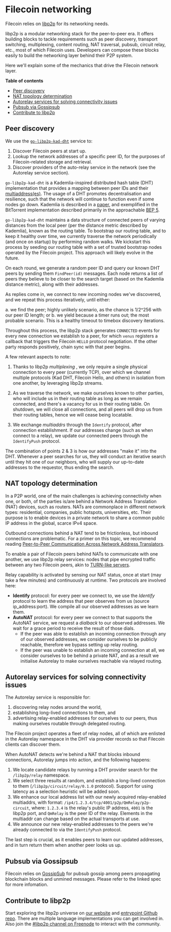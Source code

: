 # Filecoin networking

Filecoin relies on [libp2p](https://libp2p.io/) for its networking needs.

libp2p is a modular networking stack for the peer-to-peer era. It offers building blocks to tackle requirements such as
peer discovery, transport switching, multiplexing, content routing, NAT traversal, pubsub, circuit relay, etc., most of which Filecoin uses.
Developers can compose these blocks easily to build the networking layer behind their P2P system.

Here we'll explain some of the mechanics that drive the Filecoin network layer.

**Table of contents**

<!-- START doctoc generated TOC please keep comment here to allow auto update -->
<!-- DON'T EDIT THIS SECTION, INSTEAD RE-RUN doctoc TO UPDATE -->


- [Peer discovery](#peer-discovery)
- [NAT topology determination](#nat-topology-determination)
- [Autorelay services for solving connectivity issues](#autorelay-services-for-solving-connectivity-issues)
- [Pubsub via Gossipsub](#pubsub-via-gossipsub)
- [Contribute to libp2p](#contribute-to-libp2p)

<!-- END doctoc generated TOC please keep comment here to allow auto update -->

## Peer discovery

We use the [`go-libp2p-kad-dht`](https://github.com/libp2p/go-libp2p-kad-dht) service to:

1. Discover Filecoin peers at start up.
2. Lookup the network addresses of a specific peer ID, for the purposes of Filecoin-related storage and retrieval.
3. Discover providers of the auto-relay service in the network (see the Autorelay service section).

`go-libp2p-kad-dht` is a Kademlia-inspired distributed hash table (DHT) implementation that provides a mapping between peer IDs and their [multiaddress(es)](https://github.com/multiformats/multiaddr). The usage of a DHT promotes decentralisation and resilience, such that the network will continue to function even if some nodes go down. Kademlia is described in a [paper](http://www.scs.stanford.edu/~dm/home/papers/kpos.pdf), and exemplified in the BitTorrent implementation described primarily in the approachable [BEP 5](http://www.bittorrent.org/beps/bep_0005.html).

`go-libp2p-kad-dht` maintains a data structure of connected peers of varying distances from the local peer (per the distance metric described by Kademlia), known as the routing table. To bootstrap our routing table, and to keep it healthy over time, we currently traverse the network periodically (and once on startup) by performing random walks.
We kickstart this process by seeding our routing table with a set of trusted bootstrap nodes operated by the Filecoin project.
This approach will likely evolve in the future.

On each round, we generate a random peer ID and query our known DHT peers by sending them `FindPeer(id)` messages.
Each node returns a list of peers they believe to be closer to the search target (based on the Kademlia distance metric), along with their addresses.

As replies come in, we connect to new incoming nodes we've discovered, and we repeat this process iteratively, until either:

a. we find the peer; highly unlikely scenario, as the chance is 1/2^256 with our peer ID length; or
b. we yield because a timer runs out; the most probable scenario. This is a healthy timeout to timebox discovery iterations.

Throughout this process, the libp2p stack generates `CONNECTED` events for every new connection we establish to a peer,
for which `venus` registers a callback that triggers the Filecoin `HELLO` protocol negotiation.
If the other party responds positively, chain sync with that peer begins.

A few relevant aspects to note:

1. Thanks to libp2p _multiplexing_ , we only require a single physical connection to every peer (currently TCP),
   over which we channel multiple protocols (Kad DHT, Filecoin Hello, and others) in isolation from one another, by leveraging libp2p streams.

2. As we traverse the network, we make ourselves known to other parties, who will include us in their routing table as long as we remain connected,
   and there's a vacancy for us in their routing table.
   On shutdown, we will close all connections, and all peers will drop us from their routing tables, hence we will cease being locatable.

3. We exchange _multiaddrs_ through the `Identify` protocol, after connection establishment.
   If our addresses change (such as when connect to a relay), we update our connected peers through the `IdentifyPush` protocol.

The combination of points 2 & 3 is how our addresses "make it" into the DHT.
Whenever a peer searches for us, they will conduct an iterative search until they hit one of our neighbors, who will supply our up-to-date addresses to the requestor, thus ending the search.

## NAT topology determination

In a P2P world, one of the main challenges is achieving connectivity when one, or both, of the parties is/are behind a Network Address Translation (NAT) devices, such as routers.
NATs are commonplace in different network types: residential, companies, public hotspots, universities, etc.
Their purpose is to enable devices in a private network to share a common public IP address in the global, scarce IPv4 space.

Outbound connections behind a NAT tend to be frictionless, but inbound connections are problematic.
For a primer on this topic, we recommend reading [Peer-to-Peer Communication Across Network Address Translators](https://pdos.csail.mit.edu/papers/p2pnat.pdf).

To enable a pair of Filecoin peers behind NATs to communicate with one another, we use libp2p relay services:
nodes that pipe encrypted traffic between any two Filecoin peers, akin to [TURN-like servers](https://en.wikipedia.org/wiki/Traversal_Using_Relays_around_NAT).

Relay capability is activated by sensing our NAT status, once at start (may take a few minutes) and continuously at runtime.
Two protocols are involved here:

* **Identify** protocol: for every peer we connect to, we use the *Identify* protocol to learn the address that peer observes from us (source ip_address:port).
  We compile all our observed addresses as we learn them.
* **AutoNAT** protocol: for every peer we connect to that supports the AutoNAT service, we request a _dialback_ to our observed addresses.
  We wait for a grace period to receive the result of those dials.
    * If the peer was able to establish an incoming connection through any of our observed addresses, we consider ourselves to be publicly reachable,
      therefore we bypass setting up relay routing.
    * If the peer was unable to establish an incoming connection at all, we consider ourselves to be behind a private NAT,
      and as a result we initialise Autorelay to make ourselves reachable via relayed routing.

## Autorelay services for solving connectivity issues

The Autorelay service is responsible for:

1. discovering relay nodes around the world,
2. establishing long-lived connections to them, and
3. advertising relay-enabled addresses for ourselves to our peers, thus making ourselves routable through delegated routing.

The Filecoin project operates a fleet of relay nodes, all of which are enlisted in the Autorelay namespace in the DHT via provider records so that Filecoin clients can discover them.

When AutoNAT detects we're behind a NAT that blocks inbound connections, Autorelay jumps into action, and the following happens:

1. We locate candidate relays by running a DHT provider search for the `/libp2p/relay` namespace.
2. We select three results at random, and establish a long-lived connection to them (`/libp2p/circuit/relay/0.1.0` protocol). Support for using latency as a selection heuristic will be added soon.
3. We enhance our local address list with our newly acquired relay-enabled multiaddrs, with format: `/ip4/1.2.3.4/tcp/4001/p2p/QmRelay/p2p-circuit`, where:
   `1.2.3.4` is the relay's public IP address, `4001` is the libp2p port, and `QmRelay` is the peer ID of the relay.
   Elements in the multiaddr can change based on the actual transports at use.
4. We announce our new relay-enabled addresses to the peers we're already connected to via the `IdentifyPush` protocol.

The last step is crucial, as it enables peers to learn our updated addresses, and in turn return them when another peer looks us up.

## Pubsub via Gossipsub

Filecoin relies on [GossipSub](https://github.com/libp2p/specs/tree/master/pubsub/gossipsub) for pubsub gossip among peers propagating blockchain blocks and unmined messages.
Please refer to the linked spec for more infomation.

## Contribute to libp2p

Start exploring the libp2p universe on [our website](https://libp2p.io/) and [entrypoint Github repo](https://github.com/libp2p/libp2p).
There are multiple language implementations you can get involved in.
Also join the [#libp2p channel on Freenode](http://webchat.freenode.net/?channels=%23libp2p) to interact with the community.
